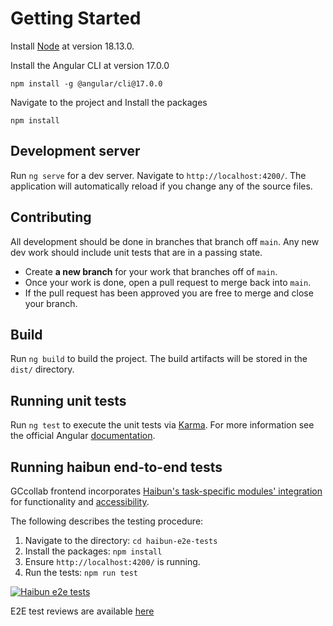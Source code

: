 # Getting Started

Install [Node](https://nodejs.org/en/blog/release/v18.13.0) at version 18.13.0.

Install the Angular CLI at version 17.0.0

    npm install -g @angular/cli@17.0.0

Navigate to the project and Install the packages

    npm install

## Development server

Run `ng serve` for a dev server. Navigate to `http://localhost:4200/`. The application will automatically reload if you change any of the source files.

## Contributing

All development should be done in branches that branch off `main`. Any new dev work should include unit tests that are in a passing state.

- Create **a new branch** for your work that branches off of `main`.
- Once your work is done, open a pull request to merge back into `main`.
- If the pull request has been approved you are free to merge and close your branch.

## Build

Run `ng build` to build the project. The build artifacts will be stored in the `dist/` directory.

## Running unit tests

Run `ng test` to execute the unit tests via [Karma](https://karma-runner.github.io).
For more information see the official Angular [documentation](https://angular.io/guide/testing).

## Running haibun end-to-end tests

GCcollab frontend incorporates [Haibun's task-specific modules' integration](https://github.com/withhaibun) for functionality and [accessibility](https://github.com/withhaibun/haibun-web-accessibility-axe).

The following describes the testing procedure:

1. Navigate to the directory:
   `cd haibun-e2e-tests`
2. Install the packages:
   `npm install`
3. Ensure `http://localhost:4200/` is running.
4. Run the tests:
   `npm run test`

[![Haibun e2e tests](https://github.com/gctools-outilsgc/gccollab-frontend/actions/workflows/e2e-tests-reviews.yml/badge.svg)](https://github.com/gctools-outilsgc/gccollab-frontend/actions/workflows/e2e-tests-reviews.yml)

E2E test reviews are available [here](https://gctools-outilsgc.github.io/gccollab-frontend/haibun-e2e-tests/reviews/dashboard.html)

